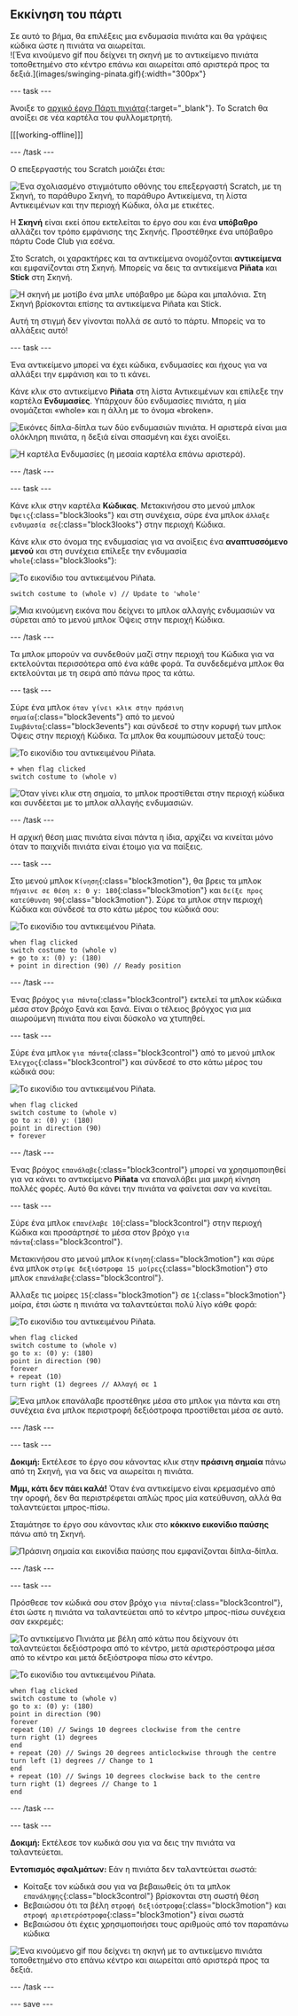 ## Εκκίνηση του πάρτι

<div style="display: flex; flex-wrap: wrap">
<div style="flex-basis: 200px; flex-grow: 1; margin-right: 15px;">
Σε αυτό το βήμα, θα επιλέξεις μια ενδυμασία πινιάτα και θα γράψεις κώδικα ώστε η πινιάτα να αιωρείται.
</div>
<div>
![Ένα κινούμενο gif που δείχνει τη σκηνή με το αντικείμενο πινιάτα τοποθετημένο στο κέντρο επάνω και αιωρείται από αριστερά προς τα δεξιά.](images/swinging-pinata.gif){:width="300px"}
</div>
</div>

--- task ---

Άνοιξε το [αρχικό έργο Πάρτι πινιάτα](https://scratch.mit.edu/projects/653082997/editor){:target="_blank"}. Το Scratch θα ανοίξει σε νέα καρτέλα του φυλλομετρητή.

[[[working-offline]]]

--- /task ---

Ο επεξεργαστής του Scratch μοιάζει έτσι:

![Ένα σχολιασμένο στιγμιότυπο οθόνης του επεξεργαστή Scratch, με τη Σκηνή, το παράθυρο Σκηνή, το παράθυρο Αντικείμενα, τη λίστα Αντικειμένων και την περιοχή Κώδικα, όλα με ετικέτες.](images/scratch-interface.png)

Η **Σκηνή** είναι εκεί όπου εκτελείται το έργο σου και ένα **υπόβαθρο** αλλάζει τον τρόπο εμφάνισης της Σκηνής. Προστέθηκε ένα υπόβαθρο πάρτυ Code Club για εσένα.

Στο Scratch, οι χαρακτήρες και τα αντικείμενα ονομάζονται **αντικείμενα** και εμφανίζονται στη Σκηνή. Μπορείς να δεις τα αντικείμενα **Piñata** και **Stick** στη Σκηνή.

![Η σκηνή με μοτίβο ένα μπλε υπόβαθρο με δώρα και μπαλόνια. Στη Σκηνή βρίσκονται επίσης τα αντικείμενα Piñata και Stick.](images/backdrop-and-sprites.png)

Αυτή τη στιγμή δεν γίνονται πολλά σε αυτό το πάρτυ. Μπορείς να το αλλάξεις αυτό!

--- task ---

Ένα αντικείμενο μπορεί να έχει κώδικα, ενδυμασίες και ήχους για να αλλάξει την εμφάνιση και το τι κάνει.

Κάνε κλικ στο αντικείμενο **Piñata** στη λίστα Αντικειμένων και επίλεξε την καρτέλα **Ενδυμασίες**. Υπάρχουν δύο ενδυμασίες πινιάτα, η μία ονομάζεται «whole» και η άλλη με το όνομα «broken».

![Εικόνες δίπλα-δίπλα των δύο ενδυμασιών πινιάτα. Η αριστερά είναι μια ολόκληρη πινιάτα, η δεξιά είναι σπασμένη και έχει ανοίξει.](images/pinata-costumes.png)

![Η καρτέλα Ενδυμασίες (η μεσαία καρτέλα επάνω αριστερά).](images/costumes-tab.png)

--- /task ---

--- task ---

Κάνε κλικ στην καρτέλα **Κώδικας**. Μετακινήσου στο μενού μπλοκ `Όψεις`{:class="block3looks"} και στη συνέχεια, σύρε ένα μπλοκ `άλλαξε ενδυμασία σε`{:class="block3looks"} στην περιοχή Κώδικα.

Κάνε κλικ στο όνομα της ενδυμασίας για να ανοίξεις ένα **αναπτυσσόμενο μενού** και στη συνέχεια επίλεξε την ενδυμασία `whole`{:class="block3looks"}:

![Το εικονίδιο του αντικειμένου Piñata.](images/pinata-sprite.png)

```blocks3
switch costume to (whole v) // Update to 'whole'
```

![Μια κινούμενη εικόνα που δείχνει το μπλοκ αλλαγής ενδυμασιών να σύρεται από το μενού μπλοκ Όψεις στην περιοχή Κώδικα.](images/switch-costume.gif)

--- /task ---

Τα μπλοκ μπορούν να συνδεθούν μαζί στην περιοχή του Κώδικα για να εκτελούνται περισσότερα από ένα κάθε φορά. Τα συνδεδεμένα μπλοκ θα εκτελούνται με τη σειρά από πάνω προς τα κάτω.

--- task ---

Σύρε ένα μπλοκ `όταν γίνει κλικ στην πράσινη σημαία`{:class="block3events"} από το μενού `Συμβάντα`{:class="block3events"} και σύνδεσέ το στην κορυφή των μπλοκ Όψεις στην περιοχή Κώδικα. Τα μπλοκ θα κουμπώσουν μεταξύ τους:

![Το εικονίδιο του αντικειμένου Piñata.](images/pinata-sprite.png)

```blocks3
+ when flag clicked
switch costume to (whole v)
```
![Όταν γίνει κλικ στη σημαία, το μπλοκ προστίθεται στην περιοχή κώδικα και συνδέεται με το μπλοκ αλλαγής ενδυμασιών.](images/add-flag-clicked.gif)

--- /task ---

Η αρχική θέση μιας πινιάτα είναι πάντα η ίδια, αρχίζει να κινείται μόνο όταν το παιχνίδι πινιάτα είναι έτοιμο για να παίξεις.

--- task ---

Στο μενού μπλοκ `Κίνηση`{:class="block3motion"}, θα βρεις τα μπλοκ `πήγαινε σε θέση x: 0 y: 180`{:class="block3motion"} και `δείξε προς κατεύθυνση 90`{:class="block3motion"}. Σύρε τα μπλοκ στην περιοχή Κώδικα και σύνδεσέ τα στο κάτω μέρος του κώδικά σου:

![Το εικονίδιο του αντικειμένου Piñata.](images/pinata-sprite.png)

```blocks3
when flag clicked
switch costume to (whole v)
+ go to x: (0) y: (180)
+ point in direction (90) // Ready position
```

--- /task ---

Ένας βρόχος `για πάντα`{:class="block3control"} εκτελεί τα μπλοκ κώδικα μέσα στον βρόχο ξανά και ξανά. Είναι ο τέλειος βρόγχος για μια αιωρούμενη πινιάτα που είναι δύσκολο να χτυπηθεί.

--- task ---

Σύρε ένα μπλοκ `για πάντα`{:class="block3control"} από το μενού μπλοκ `Έλεγχος`{:class="block3control"} και σύνδεσέ το στο κάτω μέρος του κώδικά σου:

![Το εικονίδιο του αντικειμένου Piñata.](images/pinata-sprite.png)

```blocks3
when flag clicked
switch costume to (whole v)
go to x: (0) y: (180)
point in direction (90)
+ forever
```

--- /task ---

Ένας βρόχος `επανάλαβε`{:class="block3control"} μπορεί να χρησιμοποιηθεί για να κάνει το αντικείμενο **Piñata** να επαναλάβει μια μικρή κίνηση πολλές φορές. Αυτό θα κάνει την πινιάτα να φαίνεται σαν να κινείται.

--- task ---

Σύρε ένα μπλοκ `επανέλαβε 10`{:class="block3control"} στην περιοχή Κώδικα και προσάρτησέ το μέσα στον βρόχο `για πάντα`{:class="block3control"}.

Μετακινήσου στο μενού μπλοκ `Κίνηση`{:class="block3motion"} και σύρε ένα μπλοκ `στρίψε δεξιόστροφα 15 μοίρες`{:class="block3motion"} στο μπλοκ `επανάλαβε`{:class="block3control"}.

Άλλαξε τις μοίρες `15`{:class="block3motion"} σε `1`{:class="block3motion"} μοίρα, έτσι ώστε η πινιάτα να ταλαντεύεται πολύ λίγο κάθε φορά:

![Το εικονίδιο του αντικειμένου Piñata.](images/pinata-sprite.png)

```blocks3
when flag clicked
switch costume to (whole v)
go to x: (0) y: (180)
point in direction (90)
forever
+ repeat (10) 
turn right (1) degrees // Αλλαγή σε 1
```
![Ένα μπλοκ επανάλαβε προστέθηκε μέσα στο μπλοκ για πάντα και στη συνέχεια ένα μπλοκ περιστροφή δεξιόστροφα προστίθεται μέσα σε αυτό.](images/add-repeat.gif)

--- /task ---

--- task ---

**Δοκιμή:** Εκτέλεσε το έργο σου κάνοντας κλικ στην **πράσινη σημαία** πάνω από τη Σκηνή, για να δεις να αιωρείται η πινιάτα.

**Μμμ, κάτι δεν πάει καλά!** Όταν ένα αντικείμενο είναι κρεμασμένο από την οροφή, δεν θα περιστρέφεται απλώς προς μία κατεύθυνση, αλλά θα ταλαντεύεται μπρος-πίσω.

Σταμάτησε το έργο σου κάνοντας κλικ στο **κόκκινο εικονίδιο παύσης** πάνω από τη Σκηνή.

![Πράσινη σημαία και εικονίδια παύσης που εμφανίζονται δίπλα-δίπλα.](images/start-stop.png)

--- /task ---

--- task ---

Πρόσθεσε τον κώδικά σου στον βρόχο `για πάντα`{:class="block3control"}, έτσι ώστε η πινιάτα να ταλαντεύεται από το κέντρο μπρος-πίσω συνέχεια σαν εκκρεμές:

![Το αντικείμενο Πινιάτα με βέλη από κάτω που δείχνουν ότι ταλαντεύεται δεξιόστροφα από το κέντρο, μετά αριστερόστροφα μέσα από το κέντρο και μετά δεξιόστροφα πίσω στο κέντρο.](images/pinata-swing.png)

![Το εικονίδιο του αντικειμένου Piñata.](images/pinata-sprite.png)

```blocks3
when flag clicked
switch costume to (whole v)
go to x: (0) y: (180)
point in direction (90)
forever
repeat (10) // Swings 10 degrees clockwise from the centre
turn right (1) degrees 
end
+ repeat (20) // Swings 20 degrees anticlockwise through the centre
turn left (1) degrees // Change to 1
end
+ repeat (10) // Swings 10 degrees clockwise back to the centre
turn right (1) degrees // Change to 1
end
```

--- /task ---

--- task ---

**Δοκιμή:** Εκτέλεσε τον κωδικά σου για να δεις την πινιάτα να ταλαντεύεται.

**Εντοπισμός σφαλμάτων:** Εάν η πινιάτα δεν ταλαντεύεται σωστά:
+ Κοίταξε τον κώδικά σου για να βεβαιωθείς ότι τα μπλοκ `επανάληψης`{:class="block3control"} βρίσκονται στη σωστή θέση
+ Βεβαιώσου ότι τα βέλη `στροφή δεξιόστροφα`{:class="block3motion"} και `στροφή αριστερόστροφα`{:class="block3motion"} είναι σωστά
+ Βεβαιώσου ότι έχεις χρησιμοποιήσει τους αριθμούς από τον παραπάνω κώδικα

![Ένα κινούμενο gif που δείχνει τη σκηνή με το αντικείμενο πινιάτα τοποθετημένο στο επάνω κέντρο και αιωρείται από αριστερά προς τα δεξιά.](images/swinging-pinata.gif)

--- /task ---

--- save ---

